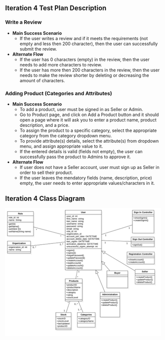## Iteration 4 Test Plan Description

### Write a Review
  * **Main Success Scenario**
     * If the user writes a review and if it meets the requirements (not empty and less then 200 character), then the user can successfully submit the review.
  * **Alternate Flow**
     * If the user has 0 characters (empty) in the review, then the user needs to add more characters to review.
     * If the user has more then 200 characters in the review, then the user needs to make the review shorter by deleting or decreasing the amount of characters.
     
### Adding Product (Categories and Attributes)
  * **Main Success Scenario**
     * To add a product, user must be signed in as Seller or Admin.
     * Go to Product page, and click on Add a Product button and it should open a page where it will ask you to enter a product name, product description, and a price.
     * To assign the product to a specific category, select the appropriate category from the category dropdown menu.
     * To provide attribute(s) details, select the attribute(s) from dropdown menu, and assign appropriate value to it.
     * If the entered details is valid (fields not empty), the user can successfully pass the product to Admins to approve it.
  * **Alternate Flow**
     * If user does not have a Seller account, user must sign up as Seller in order to sell their product.
     * If the user leaves the mendatory fields (name, description, price) empty, the user needs to enter appropriate values/characters in it.
     
## Iteration 4 Class Diagram

![](../images/Iteration4.png)
